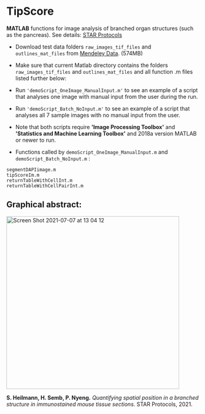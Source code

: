 # TipScore
**MATLAB** functions for image analysis of branched organ structures (such as the pancreas). See details: [STAR Protocols](https://www.cell.com/star-protocols/home)

- Download test data folders ``` raw_images_tif_files ``` and ``` outlines_mat_files ``` from [Mendeley Data](https://data.mendeley.com/drafts/nr9cyyk265). (574MB) 

- Make sure that current Matlab directory contains the folders ``` raw_images_tif_files ``` and ``` outlines_mat_files ``` and all function .m files listed further below:

- Run ``` 'demoScript_OneImage_ManualInput.m' ``` to see an example of a script that analyses one image with manual input from the user during the run.

- Run ``` 'demoScript_Batch_NoInput.m' ``` to see an example of a script that analyses all 7 sample images with no manual input from the user.

- Note that both scripts require **'Image Processing Toolbox'** and **'Statistics and Machine Learning Toolbox'** and 2018a version MATLAB or newer to run.

- Functions called by ``` demoScript_OneImage_ManualInput.m ``` and  ``` demoScript_Batch_NoInput.m ``` :

```
segmentDAPIimage.m
tipScoreIm.m
returnTableWithCellInt.m
returnTableWithCellPairInt.m
```


## Graphical abstract: 
<img width="450" alt="Screen Shot 2021-07-07 at 13 04 12" src="https://user-images.githubusercontent.com/11952601/124749116-1f302e00-df24-11eb-9c5c-f15845e7acd8.png">


**S. Heilmann, H. Semb, P. Nyeng.** *Quantifying spatial position in a branched structure in immunostained mouse tissue sections*. STAR Protocols, 2021.
